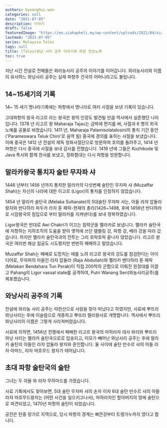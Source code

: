 ```yaml
---
authors: byeonghui-won
categories: null
date: "2021-07-05"
description: 이야기
draft: false
featuredImage: "https://en.siakapkeli.my/wp-content/uploads/2021/04/siakap-keli-thumbnail-3-2.jpg"
lastmod: "2021-07-05"
series: Malaysia Tales
tags: null
title: (Tales)와낭 사리 공주 이야기와 파항 전승노래
toc: true
---
```


지난 시간 전설로 전해들은 와리농사리 공주의 이야기를 이어갑니다. 와리농사리와 이름이 유사하느 와낭사리 공주는 실제 파항주 건국의 어머니라고도 불립니다. 

## 14~15세기의 기록

14~ 15 세기 명나라기록에는 파항에서 명나라로 여러 사절을 보낸 기록이 있습니다. 

고대파항의 왕국 리고르 라는 왕국은 왕의 인장도 발견될 만큼 역사에서 실존했던 나라입니다. 1378 년 리고르 왕 Maharaja Tajau는 금박에 편지를 써, 사절과 6 명의 외국노예를 공물로 바쳤습니다. 1411 년, Maharaja Palamisolatalosini의 통치 기간 동안 ('Parameswara Teluk Chini'로 음역 됨) 중국에 경의를 표하는 사절을 보냈습니다. 이에 중국은 1412 년 전설의 제독 정화사절단으로 방문하여 호의를 돌려주고, 1414 년 파항은 다시 중국에 사절을 보내 감사를 전했습니다. 1416 년에 그들은 Kozhikode 및 Java 특사와 함께 찬사를 보냈고, 정화함대는 다시 파항을 방문합니다. 



## 말라카왕국 통치자 술탄 무자파 샤

1446 년부터 1456 년까지 통치한 말라카의 다섯번째 술탄인 무자파 샤 (Muzaffar Shah)는 자신의 나라에 대한 이고르 (Ligor)의 통치를 인정하지 않았습니다.

1454 년 말라카 술탄국 (Melaka Sultanate)의 5대술탄 무쟈파 샤는, 아들 라쟈 압둘라왕자와 반다하라 파두카 라자 툰 페락-현재의 총리(1426~1498, 후에 1456년 반다하라로 시암왕국의 침입으로 부터 말라카를 지켜낸다)를 보내 정복하였습니다. 

Ligor왕국은 반대로 Awi Chakri가 이끄는 침략군을 멜라카로 보냅니다. 멜라카 술탄국에 저항하는 지하조직의 도움을 받아 옛적에 쓰던 템벨링 강, 파항 강, 베라 강을 따라 갔습니다. 하지만 멜라카 술탄국과의 전투는 그리 호락호락 끝나지 않았습니다. 리고르 왕국은 여러번 해상 침공도 시도했지만 번번히 패배하고 말았습니다. 

Muzaffar Shah는 패배로 도망치는 때를 노려 리고르 왕국의 강도를 점검한다는 아이디어로, 무자파의 아들인 라자 압둘라 (Raja Abdullah)와 멜라카 벤다하라 툰 페락 (Melakan Bendahara Tun Perak)이 직접 200척의 군함으로 이뤄진 원정대를 이끌고 Pahang의 Ligor vassal state를 공격하여, Putri Wanang Seri(와농사리공주)를 체포했습니다.

## 와낭사리 공주의 기록

전설에 와리농 사리 공주는 따한산으로 사랑을 찾아 떠났다고 하였지만, 사료에 뿌뜨리 와낭사리는 후에 이슬람으로 개종하고 뿌뜨라 렐리왕사로 개명합니다. 역사에서 뿌뜨리 와낭사리의 이름은 그렇게 사라져버렸습니다.

사료에 의하면, 1456년 전쟁에서 패배한 리고르 왕국의 마하라자 데사 와리와 뿌뜨리 와낭 사리는 멜라카 술탄국으로로 압송되고, 미모가 빼어난 와낭사리 공주는 후에 말라카 술탄의 아들인 라쟈 압둘라 왕자와 혼인합니다. 둘 사이에 술탄 만수르 샤의 아들 라자 아마드, 라자 마흐무드 왕자가 태어납니다. 

## 초대 파항 술탄국의 술탄

그녀는 두 아들 와 라자 무하마드를 가졌습니다. 

사료 기록에서도 찾아보면, 5대 술탄 무쟈파 샤의 손자 이자 6대 술탄 만수르 샤의 아들 라쟈 마흐무드왕자는 (어떤 사건을 일으키고나서), 마하라자인 할아버지의 땅에 술탄으로 파견되었고, 1470년 파항의 술탄이 되었습니다. 

궁전은 탄중 랑가르 지역으로, 당시 파항의 경계는 뻐깐강부터 트렝가누까지 였다고 합니다. 
